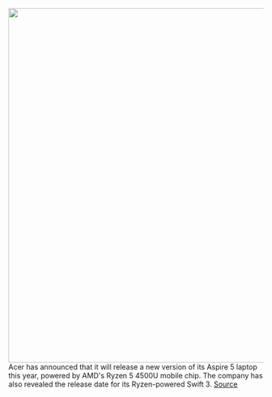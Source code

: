 <img src='https://cdn.vox-cdn.com/thumbor/fOE5vJeDCl1OqV3I1CeUWPp39bc=/0x0:7291x4800/1200x800/filters:focal(3063x1817:4229x2983)/cdn.vox-cdn.com/uploads/chorus_image/image/66573732/Acer_Aspire_5_A515_44_44G_front_right_angle_view.0.jpg' width='700px' /><br/>
Acer has announced that it will release a new version of its Aspire 5 laptop this year, powered by AMD's Ryzen 5 4500U mobile chip. The company has also revealed the release date for its Ryzen-powered Swift 3.
<a href='https://www.theverge.com/2020/3/30/21198734/acer-swift-3-aspire-5-amd-ryzen-4000-mobile-processors'> Source <a/>